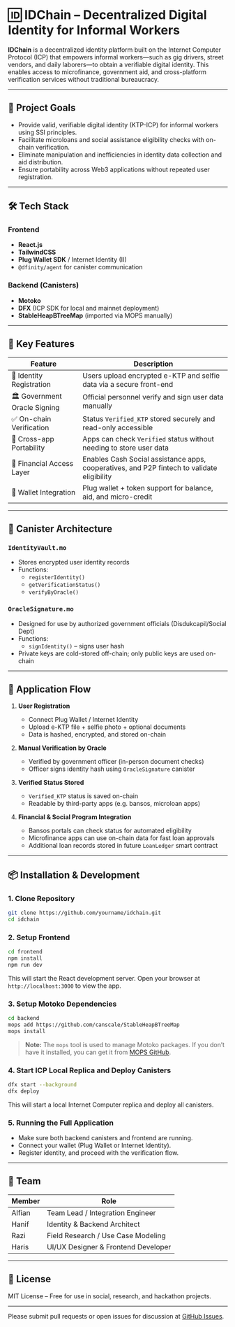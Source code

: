 # 🆔 IDChain – Decentralized Digital Identity for Informal Workers

**IDChain** is a decentralized identity platform built on the Internet Computer Protocol (ICP) that empowers informal workers—such as gig drivers, street vendors, and daily laborers—to obtain a verifiable digital identity. This enables access to microfinance, government aid, and cross-platform verification services without traditional bureaucracy.

---

## 🎯 Project Goals

- Provide valid, verifiable digital identity (KTP-ICP) for informal workers using SSI principles.
- Facilitate microloans and social assistance eligibility checks with on-chain verification.
- Eliminate manipulation and inefficiencies in identity data collection and aid distribution.
- Ensure portability across Web3 applications without repeated user registration.

---

## 🛠 Tech Stack

### Frontend
- **React.js**
- **TailwindCSS**
- **Plug Wallet SDK** / Internet Identity (II)
- `@dfinity/agent` for canister communication

### Backend (Canisters)
- **Motoko**
- **DFX** (ICP SDK for local and mainnet deployment)
- **StableHeapBTreeMap** (imported via MOPS manually)

---

## 🔐 Key Features

| Feature                      | Description                                                                 |
|-----------------------------|-----------------------------------------------------------------------------|
| 🪪 Identity Registration     | Users upload encrypted e-KTP and selfie data via a secure front-end         |
| 🏛 Government Oracle Signing | Official personnel verify and sign user data manually                      |
| ✅ On-chain Verification     | Status `Verified_KTP` stored securely and read-only accessible              |
| 🔁 Cross-app Portability     | Apps can check `Verified` status without needing to store user data         |
| 💸 Financial Access Layer   | Enables Cash Social assistance apps, cooperatives, and P2P fintech to validate eligibility  |
| 👛 Wallet Integration        | Plug wallet + token support for balance, aid, and micro-credit              |

---

## 🧱 Canister Architecture

### `IdentityVault.mo`
- Stores encrypted user identity records
- Functions:
  - `registerIdentity()`
  - `getVerificationStatus()`
  - `verifyByOracle()`

### `OracleSignature.mo`
- Designed for use by authorized government officials (Disdukcapil/Social Dept)
- Functions:
  - `signIdentity()` – signs user hash
- Private keys are cold-stored off-chain; only public keys are used on-chain

---

## 🧩 Application Flow

1. **User Registration**
   - Connect Plug Wallet / Internet Identity
   - Upload e-KTP file + selfie photo + optional documents
   - Data is hashed, encrypted, and stored on-chain

2. **Manual Verification by Oracle**
   - Verified by government officer (in-person document checks)
   - Officer signs identity hash using `OracleSignature` canister

3. **Verified Status Stored**
   - `Verified_KTP` status is saved on-chain
   - Readable by third-party apps (e.g. bansos, microloan apps)

4. **Financial & Social Program Integration**
   - Bansos portals can check status for automated eligibility
   - Microfinance apps can use on-chain data for fast loan approvals
   - Additional loan records stored in future `LoanLedger` smart contract

---
## 📦 Installation & Development

### 1. Clone Repository
```bash
git clone https://github.com/yourname/idchain.git
cd idchain
```

### 2. Setup Frontend
```bash
cd frontend
npm install
npm run dev
```
This will start the React development server. Open your browser at `http://localhost:3000` to view the app.

### 3. Setup Motoko Dependencies
```bash
cd backend
mops add https://github.com/canscale/StableHeapBTreeMap
mops install
```
> **Note:** The `mops` tool is used to manage Motoko packages. If you don’t have it installed, you can get it from [MOPS GitHub](https://github.com/dfinity/motoko-packages).

### 4. Start ICP Local Replica and Deploy Canisters
```bash
dfx start --background
dfx deploy
```
This will start a local Internet Computer replica and deploy all canisters.

### 5. Running the Full Application
- Make sure both backend canisters and frontend are running.
- Connect your wallet (Plug Wallet or Internet Identity).
- Register identity, and proceed with the verification flow.

---

## 👥 Team

| Member | Role                                |
|--------|-------------------------------------|
| Alfian | Team Lead / Integration Engineer    |
| Hanif  | Identity & Backend Architect        |
| Razi   | Field Research / Use Case Modeling  |
| Haris  | UI/UX Designer & Frontend Developer |

---

## 📄 License

MIT License – Free for use in social, research, and hackathon projects.

---

Please submit pull requests or open issues for discussion at [GitHub Issues](https://github.com/alfianramadani/idchain/issues).
